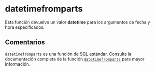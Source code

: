 ﻿---
SidebarGroup: "Funciones de fecha"
Autogenerated: true
---

# datetimefromparts

Esta función devuelve un valor **datetime** para los argumentos de fecha y hora especificados.

## Comentarios 

`datetimefromparts` es una función de SQL estándar. Consulte la documentación completa de la función [`datetimefromparts`](https://learn.microsoft.com/es-es/sql/t-sql/functions/datetimefromparts-transact-sql) para mayor información.
